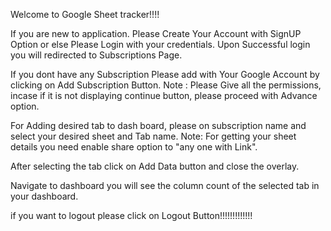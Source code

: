 Welcome to Google Sheet tracker!!!!

If you are new to application. Please Create Your Account with SignUP Option or else Please Login with your credentials.
Upon Successful login you will redirected to Subscriptions Page.

If you dont have any Subscription Please add with Your Google Account by clicking on Add Subscription Button.
Note : Please Give all the permissions, incase if it is not displaying continue button, please proceed with Advance option.

For Adding desired tab to dash board, please on subscription name and select your desired sheet and Tab name.
Note: For getting your sheet details you need enable share option to "any one with Link".

After selecting the tab click on Add Data button and close the overlay.

Navigate to dashboard you will see the column count of the selected tab in your dashboard.

if you want to logout please click on Logout Button!!!!!!!!!!!!!

